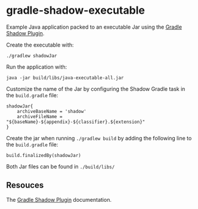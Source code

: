 # gradle-shadow-executable

Example Java application packed to an executable Jar using the [Gradle Shadow Plugin](https://imperceptiblethoughts.com/shadow/).

Create the executable with: 

```
./gradlew shadowJar
```

Run the application with:

```
java -jar build/libs/java-executable-all.jar
```

Customize the name of the Jar by configuring the Shadow Gradle task in the `build.gradle` file:

```
shadowJar{
	archiveBaseName = 'shadow'
    archiveFileName = "${baseName}-${appendix}-${classifier}.${extension}"
}
```

Create the jar when running `./gradlew build` by adding the following line to the `build.gradle` file:

```
build.finalizedBy(shadowJar)
```

Both Jar files can be found in `./build/libs/`

## Resouces

The [Gradle Shadow Plugin](https://imperceptiblethoughts.com/shadow/introduction/) documentation.
